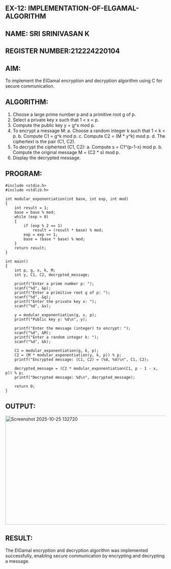 ## EX-12: IMPLEMENTATION-OF-ELGAMAL-ALGORITHM
## NAME: SRI SRINIVASAN K
## REGISTER NUMBER:212224220104

## AIM:

To implement the ElGamal encryption and decryption algorithm using C for secure communication.

## ALGORITHM:
1.	Choose a large prime number p and a primitive root g of p.
2.	Select a private key x such that 1 < x < p.
3.	Compute the public key y = g^x mod p.
4.	To encrypt a message M:
a.	Choose a random integer k such that 1 < k < p.
b.	Compute C1 = g^k mod p.
c.	Compute C2 = (M * y^k) mod p.
d.	The ciphertext is the pair (C1, C2).
5.	To decrypt the ciphertext (C1, C2):
a.	Compute s = C1^(p-1-x) mod p.
b.	Compute the original message M = (C2 * s) mod p.
6.	Display the decrypted message.

## PROGRAM:
```
#include <stdio.h>
#include <stdlib.h>

int modular_exponentiation(int base, int exp, int mod)
{
    int result = 1;
    base = base % mod;
    while (exp > 0)
    {
        if (exp % 2 == 1)
            result = (result * base) % mod;
        exp = exp >> 1;
        base = (base * base) % mod;
    }
    return result;
}

int main()
{
    int p, g, x, k, M;
    int y, C1, C2, decrypted_message;

    printf("Enter a prime number p: ");
    scanf("%d", &p);
    printf("Enter a primitive root g of p: ");
    scanf("%d", &g);
    printf("Enter the private key x: ");
    scanf("%d", &x);

    y = modular_exponentiation(g, x, p);
    printf("Public key y: %d\n", y);

    printf("Enter the message (integer) to encrypt: ");
    scanf("%d", &M);
    printf("Enter a random integer k: ");
    scanf("%d", &k);

    C1 = modular_exponentiation(g, k, p);
    C2 = (M * modular_exponentiation(y, k, p)) % p;
    printf("Encrypted message: (C1, C2) = (%d, %d)\n", C1, C2);

    decrypted_message = (C2 * modular_exponentiation(C1, p - 1 - x, p)) % p;
    printf("Decrypted message: %d\n", decrypted_message);

    return 0;
}

```

## OUTPUT:

<img width="812" height="342" alt="Screenshot 2025-10-25 132720" src="https://github.com/user-attachments/assets/38475b85-a026-4747-988d-f6bbaa20d3f6" />

## RESULT:

The ElGamal encryption and decryption algorithm was implemented successfully, enabling 
secure communication by encrypting and decrypting a message.
